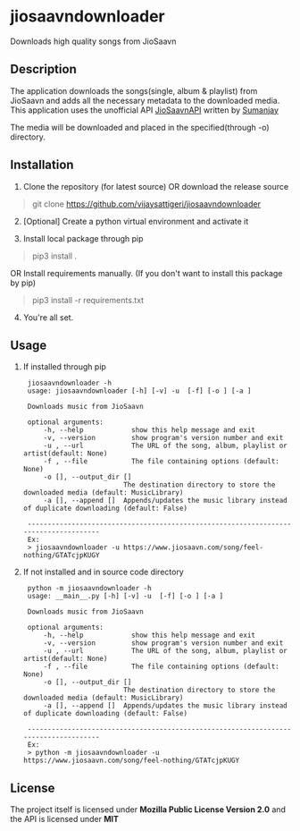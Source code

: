 # jiosaavndownloader
Downloads high quality songs from JioSaavn

## Description
The application downloads the songs(single, album & playlist) from JioSaavn and adds all the necessary metadata to the downloaded media. This application uses the unofficial API [JioSaavnAPI](https://github.com/cyberboysumanjay/JioSaavnAPI) written by [Sumanjay](https://github.com/cyberboysumanjay)

The media will be downloaded and placed in the specified(through -o) directory.

## Installation
1. Clone the repository (for latest source) OR download the release source

> git clone https://github.com/vijaysattigeri/jiosaavndownloader

2. [Optional] Create a python virtual environment and activate it

3. Install local package through pip

> pip3 install .

OR
Install requirements manually. (If you don't want to install this package by pip)

> pip3 install -r requirements.txt


4. You're all set.

## Usage
1. If installed through pip

        jiosaavndownloader -h
        usage: jiosaavndownloader [-h] [-v] -u  [-f] [-o ] [-a ]

        Downloads music from JioSaavn

        optional arguments:
            -h, --help            show this help message and exit
            -v, --version         show program's version number and exit
            -u , --url            The URL of the song, album, playlist or artist(default: None)
            -f , --file           The file containing options (default: None)
            -o [], --output_dir []
                                The destination directory to store the downloaded media (default: MusicLibrary)
            -a [], --append []  Appends/updates the music library instead of duplicate downloading (default: False)

        -------------------------------------------------------------------------------------
        Ex:
        > jiosaavndownloader -u https://www.jiosaavn.com/song/feel-nothing/GTATcjpKUGY


2. If not installed and in source code directory

        python -m jiosaavndownloader -h
        usage: __main__.py [-h] [-v] -u  [-f] [-o ] [-a ]

        Downloads music from JioSaavn

        optional arguments:
            -h, --help            show this help message and exit
            -v, --version         show program's version number and exit
            -u , --url            The URL of the song, album, playlist or artist(default: None)
            -f , --file           The file containing options (default: None)
            -o [], --output_dir []
                                The destination directory to store the downloaded media (default: MusicLibrary)
            -a [], --append []  Appends/updates the music library instead of duplicate downloading (default: False)

        -------------------------------------------------------------------------------------
        Ex:
        > python -m jiosaavndownloader -u https://www.jiosaavn.com/song/feel-nothing/GTATcjpKUGY
      
      
## License
The project itself is licensed under **Mozilla Public License Version 2.0** and the API is licensed under **MIT**
